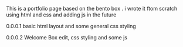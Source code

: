 This is a portfolio page based on the bento box . i wrote it ftom scratch using html and css and adding js in the future 

0.0.0.1 basic html layout and some general css styling 

0.0.0.2 Welcome Box edit, css styling and some js 
